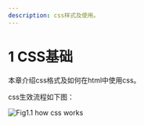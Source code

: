 ```yaml
---
description: css样式及使用。
---
```


# 1 CSS基础

本章介绍css格式及如何在html中使用css。

css生效流程如下图：

![Fig1.1 how css works](../../.gitbook/assets/css-fig1.1-how-css-works.png)
